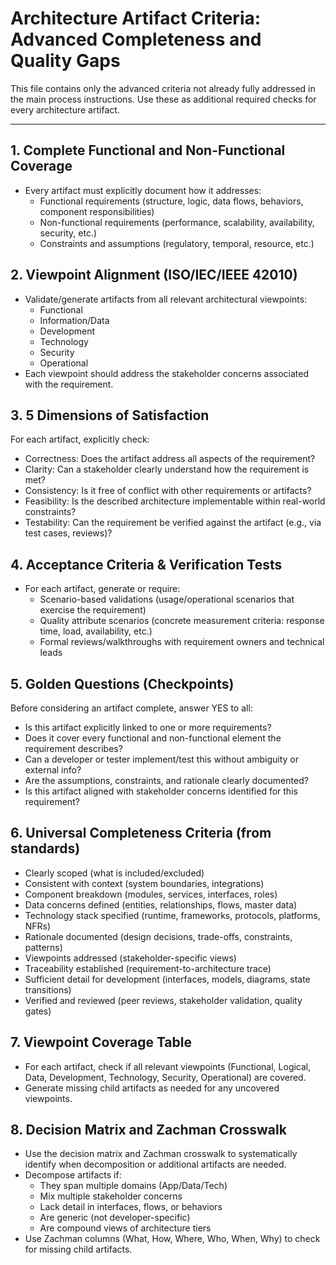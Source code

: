 # Architecture Artifact Criteria: Advanced Completeness and Quality Gaps

This file contains only the advanced criteria not already fully addressed in the main process instructions. Use these as additional required checks for every architecture artifact.

---

## 1. Complete Functional and Non-Functional Coverage
- Every artifact must explicitly document how it addresses:
  - Functional requirements (structure, logic, data flows, behaviors, component responsibilities)
  - Non-functional requirements (performance, scalability, availability, security, etc.)
  - Constraints and assumptions (regulatory, temporal, resource, etc.)

## 2. Viewpoint Alignment (ISO/IEC/IEEE 42010)
- Validate/generate artifacts from all relevant architectural viewpoints:
  - Functional
  - Information/Data
  - Development
  - Technology
  - Security
  - Operational
- Each viewpoint should address the stakeholder concerns associated with the requirement.

## 3. 5 Dimensions of Satisfaction
For each artifact, explicitly check:
- Correctness: Does the artifact address all aspects of the requirement?
- Clarity: Can a stakeholder clearly understand how the requirement is met?
- Consistency: Is it free of conflict with other requirements or artifacts?
- Feasibility: Is the described architecture implementable within real-world constraints?
- Testability: Can the requirement be verified against the artifact (e.g., via test cases, reviews)?

## 4. Acceptance Criteria & Verification Tests
- For each artifact, generate or require:
  - Scenario-based validations (usage/operational scenarios that exercise the requirement)
  - Quality attribute scenarios (concrete measurement criteria: response time, load, availability, etc.)
  - Formal reviews/walkthroughs with requirement owners and technical leads

## 5. Golden Questions (Checkpoints)
Before considering an artifact complete, answer YES to all:
- Is this artifact explicitly linked to one or more requirements?
- Does it cover every functional and non-functional element the requirement describes?
- Can a developer or tester implement/test this without ambiguity or external info?
- Are the assumptions, constraints, and rationale clearly documented?
- Is this artifact aligned with stakeholder concerns identified for this requirement?

## 6. Universal Completeness Criteria (from standards)
- Clearly scoped (what is included/excluded)
- Consistent with context (system boundaries, integrations)
- Component breakdown (modules, services, interfaces, roles)
- Data concerns defined (entities, relationships, flows, master data)
- Technology stack specified (runtime, frameworks, protocols, platforms, NFRs)
- Rationale documented (design decisions, trade-offs, constraints, patterns)
- Viewpoints addressed (stakeholder-specific views)
- Traceability established (requirement-to-architecture trace)
- Sufficient detail for development (interfaces, models, diagrams, state transitions)
- Verified and reviewed (peer reviews, stakeholder validation, quality gates)

## 7. Viewpoint Coverage Table
- For each artifact, check if all relevant viewpoints (Functional, Logical, Data, Development, Technology, Security, Operational) are covered.
- Generate missing child artifacts as needed for any uncovered viewpoints.

## 8. Decision Matrix and Zachman Crosswalk
- Use the decision matrix and Zachman crosswalk to systematically identify when decomposition or additional artifacts are needed.
- Decompose artifacts if:
  - They span multiple domains (App/Data/Tech)
  - Mix multiple stakeholder concerns
  - Lack detail in interfaces, flows, or behaviors
  - Are generic (not developer-specific)
  - Are compound views of architecture tiers
- Use Zachman columns (What, How, Where, Who, When, Why) to check for missing child artifacts.